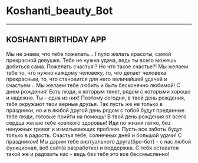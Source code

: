 # Koshanti_beauty_Bot

----------------------------
   KOSHANTI BIRTHDAY APP
----------------------------

Мы не знаем, что тебе пожелать... 
Глупо желать красоты, самой прекрасной девушке. 
Тебе не нужна удача, ведь ты всего можешь добиться сама. 
Пожелать счастья!? Но что такое счастье?! 
Мы желаем тебе то, что нужно каждому человеку, то, что делает человека прекрасным, то, 
что становится для него величайшей удачей и счастьем... 
Мы желаем тебе любить и быть бесконечно любимой! 
С днем рождения!
Есть люди, к которым тянет, рядом с которыми хорошо и надежно. 
Ты – одна из них!
Поэтому сегодня, в твой день рождения, тебя окружают твои верные друзья. 
Так пусть же не только в праздники, но и в любой другой день рядом с тобой будут преданные тебе люди, 
готовые прийти на помощь! В твой день рождения от всего сердца желаю тебе крепкого здоровья!
Иди по жизни легко, без ненужных тревог и изматывающих проблем. 
Пусть все заботы будут только в радость. 
Счастья тебе, солнечных дней и большой удачи! 
С праздником!
Мы дарим тебе виртуального друга(бро-бот) - с нас любой функционал, веб сайт(в разработке) 
и поддержка. 
С тебя оставатся такой же и радовать нас - ведь без тебя это все бессмысленно!
